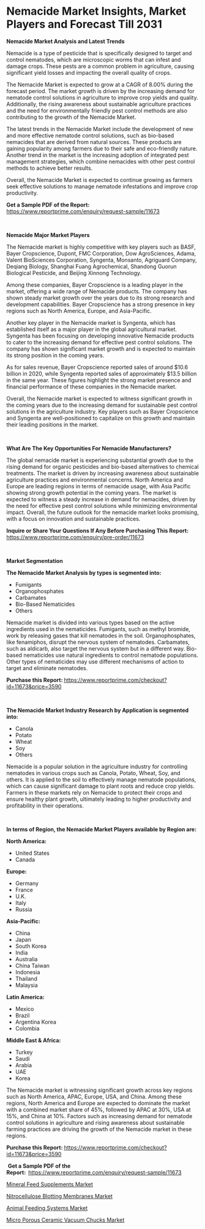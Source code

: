 <p><h1>Nemacide Market Insights, Market Players and Forecast Till 2031</h1></p><p><strong>Nemacide Market Analysis and Latest Trends</strong></p>
<p><p>Nemacide is a type of pesticide that is specifically designed to target and control nematodes, which are microscopic worms that can infest and damage crops. These pests are a common problem in agriculture, causing significant yield losses and impacting the overall quality of crops.</p><p>The Nemacide Market is expected to grow at a CAGR of 8.00% during the forecast period. The market growth is driven by the increasing demand for nematode control solutions in agriculture to improve crop yields and quality. Additionally, the rising awareness about sustainable agriculture practices and the need for environmentally friendly pest control methods are also contributing to the growth of the Nemacide Market.</p><p>The latest trends in the Nemacide Market include the development of new and more effective nematode control solutions, such as bio-based nemacides that are derived from natural sources. These products are gaining popularity among farmers due to their safe and eco-friendly nature. Another trend in the market is the increasing adoption of integrated pest management strategies, which combine nemacides with other pest control methods to achieve better results.</p><p>Overall, the Nemacide Market is expected to continue growing as farmers seek effective solutions to manage nematode infestations and improve crop productivity.</p></p>
<p><strong>Get a Sample PDF of the Report:&nbsp;</strong> <a href="https://www.reportprime.com/enquiry/request-sample/11673">https://www.reportprime.com/enquiry/request-sample/11673</a></p>
<p>&nbsp;</p>
<p><strong>Nemacide Major Market Players</strong></p>
<p><p>The Nemacide market is highly competitive with key players such as BASF, Bayer Cropscience, Dupont, FMC Corporation, Dow AgroSciences, Adama, Valent BioSciences Corporation, Syngenta, Monsanto, Agriguard Company, Deqiang Biology, Shanghai Fuang Agrochemical, Shandong Guorun Biological Pesticide, and Beijing Xinnong Technology. </p><p>Among these companies, Bayer Cropscience is a leading player in the market, offering a wide range of Nemacide products. The company has shown steady market growth over the years due to its strong research and development capabilities. Bayer Cropscience has a strong presence in key regions such as North America, Europe, and Asia-Pacific.</p><p>Another key player in the Nemacide market is Syngenta, which has established itself as a major player in the global agricultural market. Syngenta has been focusing on developing innovative Nemacide products to cater to the increasing demand for effective pest control solutions. The company has shown significant market growth and is expected to maintain its strong position in the coming years.</p><p>As for sales revenue, Bayer Cropscience reported sales of around $10.6 billion in 2020, while Syngenta reported sales of approximately $13.5 billion in the same year. These figures highlight the strong market presence and financial performance of these companies in the Nemacide market.</p><p>Overall, the Nemacide market is expected to witness significant growth in the coming years due to the increasing demand for sustainable pest control solutions in the agriculture industry. Key players such as Bayer Cropscience and Syngenta are well-positioned to capitalize on this growth and maintain their leading positions in the market.</p></p>
<p>&nbsp;</p>
<p><strong>What Are The Key Opportunities For Nemacide Manufacturers?</strong></p>
<p><p>The global nemacide market is experiencing substantial growth due to the rising demand for organic pesticides and bio-based alternatives to chemical treatments. The market is driven by increasing awareness about sustainable agriculture practices and environmental concerns. North America and Europe are leading regions in terms of nemacide usage, with Asia Pacific showing strong growth potential in the coming years. The market is expected to witness a steady increase in demand for nemacides, driven by the need for effective pest control solutions while minimizing environmental impact. Overall, the future outlook for the nemacide market looks promising, with a focus on innovation and sustainable practices.</p></p>
<p><strong>Inquire or Share Your Questions If Any Before Purchasing This Report:</strong> <a href="https://www.reportprime.com/enquiry/pre-order/11673">https://www.reportprime.com/enquiry/pre-order/11673</a></p>
<p>&nbsp;</p>
<p><strong>Market Segmentation</strong></p>
<p><strong>The Nemacide Market Analysis by types is segmented into:</strong></p>
<p><ul><li>Fumigants</li><li>Organophosphates</li><li>Carbamates</li><li>Bio-Based Nematicides</li><li>Others</li></ul></p>
<p><p>Nemacide market is divided into various types based on the active ingredients used in the nematicides. Fumigants, such as methyl bromide, work by releasing gases that kill nematodes in the soil. Organophosphates, like fenamiphos, disrupt the nervous system of nematodes. Carbamates, such as aldicarb, also target the nervous system but in a different way. Bio-based nematicides use natural ingredients to control nematode populations. Other types of nematicides may use different mechanisms of action to target and eliminate nematodes.</p></p>
<p><strong>Purchase this Report:&nbsp;</strong><a href="https://www.reportprime.com/checkout?id=11673&price=3590">https://www.reportprime.com/checkout?id=11673&price=3590</a></p>
<p>&nbsp;</p>
<p><strong>The Nemacide Market Industry Research by Application is segmented into:</strong></p>
<p><ul><li>Canola</li><li>Potato</li><li>Wheat</li><li>Soy</li><li>Others</li></ul></p>
<p><p>Nemacide is a popular solution in the agriculture industry for controlling nematodes in various crops such as Canola, Potato, Wheat, Soy, and others. It is applied to the soil to effectively manage nematode populations, which can cause significant damage to plant roots and reduce crop yields. Farmers in these markets rely on Nemacide to protect their crops and ensure healthy plant growth, ultimately leading to higher productivity and profitability in their operations.</p></p>
<p>&nbsp;</p>
<p><strong>In terms of Region, the Nemacide Market Players available by Region are:</strong></p>
<p>
    <p> <strong> North America: </strong>
        <ul>
            <li>United States</li>
            <li>Canada</li>
        </ul>
        </p> 
    <p> <strong> Europe: </strong>
        <ul>
            <li>Germany</li>
            <li>France</li>
            <li>U.K.</li>
            <li>Italy</li>
            <li>Russia</li>
        </ul>
        </p> 
    <p> <strong> Asia-Pacific: </strong>
        <ul>
            <li>China</li>
            <li>Japan</li>
            <li>South Korea</li>
            <li>India</li>
            <li>Australia</li>
            <li>China Taiwan</li>
            <li>Indonesia</li>
            <li>Thailand</li>
            <li>Malaysia</li>
        </ul>
        </p> 
    <p> <strong> Latin America: </strong>
        <ul>
            <li>Mexico</li>
            <li>Brazil</li>
            <li>Argentina Korea</li>
            <li>Colombia</li>
        </ul>
        </p> 
    <p> <strong> Middle East & Africa: </strong>
        <ul>
            <li>Turkey</li>
            <li>Saudi</li>
            <li>Arabia</li>
            <li>UAE</li>
            <li>Korea</li>
        </ul>
    </p>
    </p>
<p><p>The Nemacide market is witnessing significant growth across key regions such as North America, APAC, Europe, USA, and China. Among these regions, North America and Europe are expected to dominate the market with a combined market share of 45%, followed by APAC at 30%, USA at 15%, and China at 10%. Factors such as increasing demand for nematode control solutions in agriculture and rising awareness about sustainable farming practices are driving the growth of the Nemacide market in these regions.</p></p>
<p><strong>Purchase this Report: </strong><a href="https://www.reportprime.com/checkout?id=11673&price=3590">https://www.reportprime.com/checkout?id=11673&price=3590</a></p>
<p>&nbsp;<strong>Get a Sample PDF of the Report:&nbsp;&nbsp;</strong><a href="https://www.reportprime.com/enquiry/request-sample/11673">https://www.reportprime.com/enquiry/request-sample/11673</a></p>
<p><strong></strong></p>
<p><p><a href="https://github.com/jerrycopelandthomaswsqd8q/Market-Research-Report-List-1/blob/main/mineral-feed-supplements-market.md">Mineral Feed Supplements Market</a></p><p><a href="https://issuu.com/reportprime-2/docs/nitrocellulose-blotting-membranes-market-size-2030">Nitrocellulose Blotting Membranes Market</a></p><p><a href="https://github.com/brenzgnarento/Market-Research-Report-List-1/blob/main/animal-feeding-systems-market.md">Animal Feeding Systems Market</a></p><p><a href="https://issuu.com/reportprime-2/docs/micro-porous-ceramic-vacuum-chucks-market-size-203">Micro Porous Ceramic Vacuum Chucks Market</a></p></p>